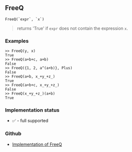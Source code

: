## FreeQ

```
FreeQ(`expr`, `x`)
```

> returns 'True' if `expr` does not contain the expression `x`.

### Examples

```
>> FreeQ(y, x)
True
>> FreeQ(a+b+c, a+b)
False
>> FreeQ({1, 2, a^(a+b)}, Plus)
False
>> FreeQ(a+b, x_+y_+z_)
True
>> FreeQ(a+b+c, x_+y_+z_)
False
>> FreeQ(x_+y_+z_)(a+b)
True
```






### Implementation status

* &#x2705; - full supported

### Github

* [Implementation of FreeQ](https://github.com/axkr/symja_android_library/blob/master/symja_android_library/matheclipse-core/src/main/java/org/matheclipse/core/builtin/PredicateQ.java#L530) 
